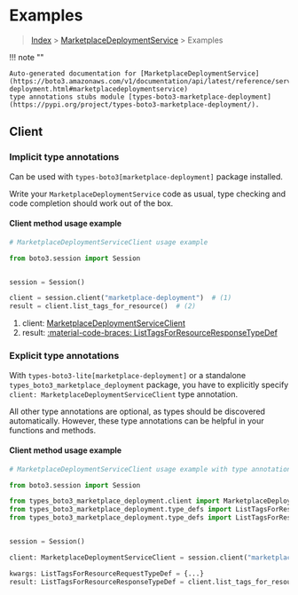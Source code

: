 # Examples

> [Index](../README.md) > [MarketplaceDeploymentService](./README.md) > Examples

!!! note ""

    Auto-generated documentation for [MarketplaceDeploymentService](https://boto3.amazonaws.com/v1/documentation/api/latest/reference/services/marketplace-deployment.html#marketplacedeploymentservice)
    type annotations stubs module [types-boto3-marketplace-deployment](https://pypi.org/project/types-boto3-marketplace-deployment/).

## Client

### Implicit type annotations

Can be used with `types-boto3[marketplace-deployment]` package installed.

Write your `MarketplaceDeploymentService` code as usual,
type checking and code completion should work out of the box.


#### Client method usage example

```python
# MarketplaceDeploymentServiceClient usage example

from boto3.session import Session


session = Session()

client = session.client("marketplace-deployment")  # (1)
result = client.list_tags_for_resource()  # (2)
```

1. client: [MarketplaceDeploymentServiceClient](./client.md)
2. result: [:material-code-braces: ListTagsForResourceResponseTypeDef](./type_defs.md#listtagsforresourceresponsetypedef)






### Explicit type annotations

With `types-boto3-lite[marketplace-deployment]`
or a standalone `types_boto3_marketplace_deployment` package, you have to explicitly specify `client: MarketplaceDeploymentServiceClient` type annotation.

All other type annotations are optional, as types should be discovered automatically.
However, these type annotations can be helpful in your functions and methods.


#### Client method usage example

```python
# MarketplaceDeploymentServiceClient usage example with type annotations

from boto3.session import Session

from types_boto3_marketplace_deployment.client import MarketplaceDeploymentServiceClient
from types_boto3_marketplace_deployment.type_defs import ListTagsForResourceResponseTypeDef
from types_boto3_marketplace_deployment.type_defs import ListTagsForResourceRequestTypeDef


session = Session()

client: MarketplaceDeploymentServiceClient = session.client("marketplace-deployment")

kwargs: ListTagsForResourceRequestTypeDef = {...}
result: ListTagsForResourceResponseTypeDef = client.list_tags_for_resource(**kwargs)
```






